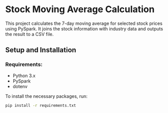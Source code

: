 # Stock Moving Average Calculation

This project calculates the 7-day moving average for selected stock prices using PySpark. It joins the stock information with industry data and outputs the result to a CSV file.

## Setup and Installation

### Requirements:
- Python 3.x
- PySpark
- dotenv

To install the necessary packages, run:

```bash
pip install -r requirements.txt
